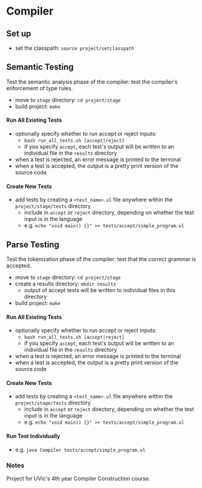 # Compiler
## Set up
- set the classpath: `source project/setclasspath`

## Semantic Testing
Test the semantic analysis phase of the compiler: test the compiler's enforcement of type rules.
- move to `stage` directory: `cd project/stage`
- build project: `make`

#### Run All Existing Tests
- optionally specify whether to run accept or reject inputs:
  - `bash run_all_tests.sh [accept|reject]`
  - if you specify `accept`, each test's output will be written to an individual file in the `results` directory
- when a test is rejected, an error message is printed to the terminal
- when a test is accepted, the output is a pretty print version of the source code

#### Create New Tests
- add tests by creating a `<test_name>.ul` file anywhere within the `project/stage/tests` directory
  - include in `accept` or `reject` directory, depending on whether the test input is in the language
  - e.g. `echo "void main() {}" >> tests/accept/simple_program.ul`


## Parse Testing
Test the tokenization phase of the compiler: test that the correct grammar is accepted.
- move to `stage` directory: `cd project/stage`
- create a results directory: `mkdir results`
  - output of accept tests will be written to individual files in this directory
- build project: `make`

#### Run All Existing Tests
- optionally specify whether to run accept or reject inputs:
  - `bash run_all_tests.sh [accept|reject]`
  - if you specify `accept`, each test's output will be written to an individual file in the `results` directory
- when a test is rejected, an error message is printed to the terminal
- when a test is accepted, the output is a pretty print version of the source code

#### Create New Tests
- add tests by creating a `<test_name>.ul` file anywhere within the `project/stage/tests` directory
  - include in `accept` or `reject` directory, depending on whether the test input is in the language
  - e.g. `echo "void main() {}" >> tests/accept/simple_program.ul`

#### Run Test Individually
-  e.g. `java Compiler tests/accept/simple_program.ul`

### Notes
Project for UVic's 4th year Compiler Construction course.
